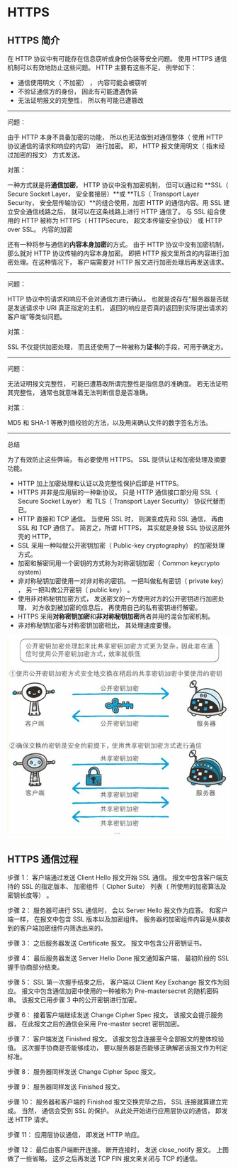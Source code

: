 # HTTPS

## HTTPS 简介

在 HTTP 协议中有可能存在信息窃听或身份伪装等安全问题。 使用 HTTPS 通信机制可以有效地防止这些问题。
HTTP 主要有这些不足， 例举如下：

- 通信使用明文（ 不加密） ， 内容可能会被窃听
- 不验证通信方的身份， 因此有可能遭遇伪装
- 无法证明报文的完整性， 所以有可能已遭篡改

---

问题：

由于 HTTP 本身不具备加密的功能， 所以也无法做到对通信整体（ 使用 HTTP 协议通信的请求和响应的内容） 进行加密。 即， HTTP 报文使用明文（ 指未经过加密的报文） 方式发送。

对策：

一种方式就是将**通信加密**。 HTTP 协议中没有加密机制， 但可以通过和 **SSL（ Secure Socket Layer， 安全套接层）**或 **TLS（ Transport Layer Security， 安全层传输协议）**的组合使用，加密 HTTP 的通信内容。用 SSL 建立安全通信线路之后， 就可以在这条线路上进行 HTTP 通信了。 与 SSL 组合使用的 HTTP 被称为 HTTPS（ HTTPSecure， 超文本传输安全协议） 或 HTTP over SSL。
内容的加密

还有一种将参与通信的**内容本身加密**的方式。 由于 HTTP 协议中没有加密机制， 那么就对 HTTP 协议传输的内容本身加密。 即把 HTTP 报文里所含的内容进行加密处理。在这种情况下， 客户端需要对 HTTP 报文进行加密处理后再发送请求。

---

问题：

HTTP 协议中的请求和响应不会对通信方进行确认。 也就是说存在“服务器是否就是发送请求中 URI 真正指定的主机， 返回的响应是否真的返回到实际提出请求的客户端”等类似问题。

对策：

SSL 不仅提供加密处理， 而且还使用了一种被称为**证书**的手段，可用于确定方。

---

问题：

无法证明报文完整性， 可能已遭篡改所谓完整性是指信息的准确度。 若无法证明其完整性， 通常也就意味着无法判断信息是否准确。

对策：

MD5 和 SHA-1 等散列值校验的方法，以及用来确认文件的数字签名方法。

---

总结

为了有效防止这些弊端， 有必要使用 HTTPS。 SSL 提供认证和加密处理及摘要功能。

- HTTP 加上加密处理和认证以及完整性保护后即是 HTTPS。
- HTTPS 并非是应用层的一种新协议。 只是 HTTP 通信接口部分用 SSL（ Secure Socket Layer） 和 TLS（ Transport Layer Security） 协议代替而已。
- HTTP 直接和 TCP 通信。 当使用 SSL 时， 则演变成先和 SSL 通信， 再由 SSL 和 TCP 通信了。 简言之，所谓 HTTPS， 其实就是身披 SSL 协议这层外壳的 HTTP。
- SSL 采用一种叫做公开密钥加密（ Public-key cryptography） 的加密处理方式。
- 加密和解密同用一个密钥的方式称为对称密钥加密（ Common keycrypto system）
- 非对称秘钥加密使用一对非对称的密钥。 一把叫做私有密钥（ private key） ， 另一把叫做公开密钥（ public key） 。
- 使用非对称秘钥加密方式， 发送密文的一方使用对方的公开密钥进行加密处理， 对方收到被加密的信息后， 再使用自己的私有密钥进行解密。
- HTTPS 采用**对称密钥加密**和**非对称秘钥加密**两者并用的混合加密机制。
- 非对称秘钥加密与对称密钥加密相比， 其处理速度要慢。

![web](../assets/https1.png)

## HTTPS 通信过程

步骤 1： 客户端通过发送 Client Hello 报文开始 SSL 通信。 报文中包含客户端支持的 SSL 的指定版本、 加密组件（ Cipher Suite） 列表（ 所使用的加密算法及密钥长度等） 。

步骤 2： 服务器可进行 SSL 通信时， 会以 Server Hello 报文作为应答。 和客户端一样， 在报文中包含 SSL 版本以及加密组件。 服务器的加密组件内容是从接收到的客户端加密组件内筛选出来的。

步骤 3： 之后服务器发送 Certificate 报文。 报文中包含公开密钥证书。

步骤 4： 最后服务器发送 Server Hello Done 报文通知客户端， 最初阶段的 SSL 握手协商部分结束。

步骤 5： SSL 第一次握手结束之后， 客户端以 Client Key Exchange 报文作为回应。 报文中包含通信加密中使用的一种被称为 Pre-mastersecret 的随机密码串。 该报文已用步骤 3 中的公开密钥进行加密。

步骤 6： 接着客户端继续发送 Change Cipher Spec 报文。 该报文会提示服务器， 在此报文之后的通信会采用 Pre-master secret 密钥加密。

步骤 7： 客户端发送 Finished 报文。 该报文包含连接至今全部报文的整体校验值。 这次握手协商是否能够成功， 要以服务器是否能够正确解密该报文作为判定标准。

步骤 8： 服务器同样发送 Change Cipher Spec 报文。

步骤 9： 服务器同样发送 Finished 报文。

步骤 10： 服务器和客户端的 Finished 报文交换完毕之后， SSL 连接就算建立完成。 当然， 通信会受到 SSL 的保护。 从此处开始进行应用层协议的通信， 即发送 HTTP 请求。

步骤 11： 应用层协议通信， 即发送 HTTP 响应。

步骤 12： 最后由客户端断开连接。 断开连接时， 发送 close_notify 报文。 上图做了一些省略， 这步之后再发送 TCP FIN 报文来关闭与 TCP 的通信。
